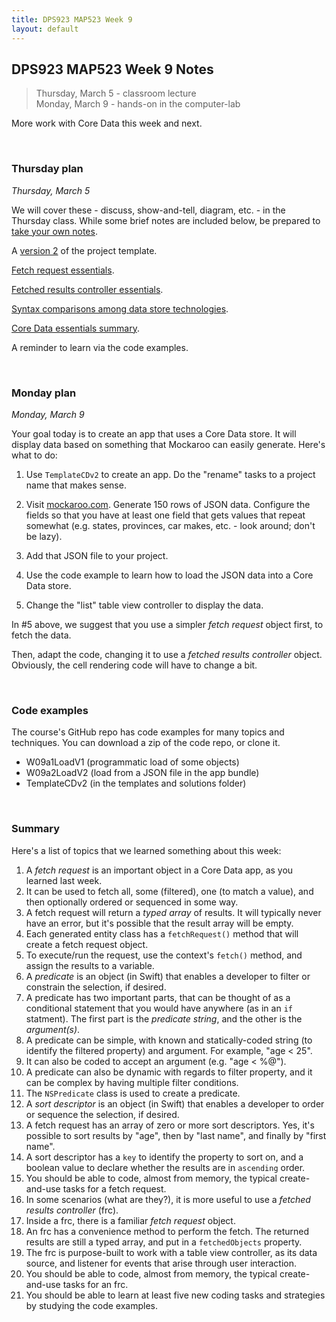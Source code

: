 ```yaml
---
title: DPS923 MAP523 Week 9
layout: default
---
```


## DPS923 MAP523 Week 9 Notes

> Thursday, March 5 - classroom lecture  
> Monday, March 9 - hands-on in the computer-lab

More work with Core Data this week and next. 

<br>

### Thursday plan

*Thursday, March 5*

We will cover these - discuss, show-and-tell, diagram, etc. - in the Thursday class. While some brief notes are included below, be prepared to [take your own notes](/standards#taking-notes-in-class). 

A [version 2](https://github.com/dps923/fall2019/tree/master/Templates_and_solutions) of the project template. 

[Fetch request essentials](core-data-fetchrequest-essentials).

[Fetched results controller essentials](core-data-frc-essentials). 

[Syntax comparisons among data store technologies](core-data-syntax-compare).

[Core Data essentials summary](core-data-essentials). 

A reminder to learn via the code examples.

<br>

### Monday plan

*Monday, March 9*

Your goal today is to create an app that uses a Core Data store. It will display data based on something that Mockaroo can easily generate. Here's what to do:

1. Use `TemplateCDv2` to create an app. Do the "rename" tasks to a project name that makes sense. 

2. Visit [mockaroo.com](https://mockaroo.com). Generate 150 rows of JSON data. Configure the fields so that you have at least one field that gets values that repeat somewhat (e.g. states, provinces, car makes, etc. - look around; don't be lazy). 

3. Add that JSON file to your project.  

4. Use the code example to learn how to load the JSON data into a Core Data store. 

5. Change the "list" table view controller to display the data. 

In #5 above, we suggest that you use a simpler *fetch request* object first, to fetch the data. 

Then, adapt the code, changing it to use a *fetched results controller* object. Obviously, the cell rendering code will have to change a bit. 

<br>

### Code examples

The course's GitHub repo has code examples for many topics and techniques. You can download a zip of the code repo, or clone it. 
* W09a1LoadV1 (programmatic load of some objects)
* W09a2LoadV2 (load from a JSON file in the app bundle)
* TemplateCDv2 (in the templates and solutions folder)

<br>

### Summary

Here's a list of topics that we learned something about this week:
1. A *fetch request* is an important object in a Core Data app, as you learned last week. 
1. It can be used to fetch all, some (filtered), one (to match a value), and then optionally ordered or sequenced in some way. 
1. A fetch request will return a *typed array* of results. It will typically never have an error, but it's possible that the result array will be empty. 
1. Each generated entity class has a `fetchRequest()` method that will create a fetch request object. 
1. To execute/run the request, use the context's `fetch()` method, and assign the results to a variable. 
1. A *predicate* is an object (in Swift) that enables a developer to filter or constrain the selection, if desired. 
1. A predicate has two important parts, that can be thought of as a conditional statement that you would have anywhere (as in an `if` statment). The first part is the *predicate string*, and the other is the *argument(s)*. 
1. A predicate can be simple, with known and statically-coded string (to identify the filtered property) and argument. For example, "age < 25". 
1. It can also be coded to accept an argument (e.g. "age < %@"). 
1. A predicate can also be dynamic with regards to filter property, and it can be complex by having multiple filter conditions. 
1. The `NSPredicate` class is used to create a predicate. 
1. A *sort descriptor* is an object (in Swift) that enables a developer to order or sequence the selection, if desired. 
1. A fetch request has an array of zero or more sort descriptors. Yes, it's possible to sort results by "age", then by "last name", and finally by "first name". 
1. A sort descriptor has a `key` to identify the property to sort on, and a boolean value to declare whether the results are in `ascending` order. 
1. You should be able to code, almost from memory, the typical create-and-use tasks for a fetch request.
1. In some scenarios (what are they?), it is more useful to use a *fetched results controller* (frc). 
1. Inside a frc, there is a familiar *fetch request* object. 
1. An frc has a convenience method to perform the fetch. The returned results are still a typed array, and put in a `fetchedObjects` property. 
1. The frc is purpose-built to work with a table view controller, as its data source, and listener for events that arise through user interaction. 
1. You should be able to code, almost from memory, the typical create-and-use tasks for an frc.
1. You should be able to learn at least five new coding tasks and strategies by studying the code examples. 

<br>
